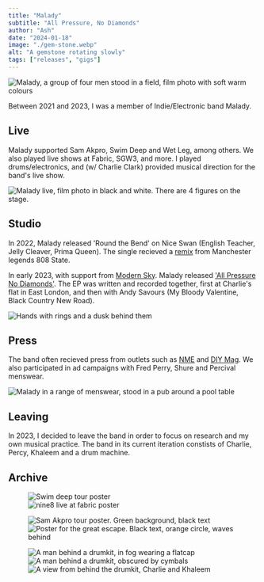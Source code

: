 ```yaml
---
title: "Malady"
subtitle: "All Pressure, No Diamonds"
author: "Ash"
date: "2024-01-18"
image: "./gem-stone.webp"
alt: "A gemstone rotating slowly"
tags: ["releases", "gigs"]
---
```


![Malady, a group of four men stood in a field, film photo with soft warm colours](Malady_main_Press.jpg)

Between 2021 and 2023, I was a member of Indie/Electronic band Malady. 

## Live
Malady supported Sam Akpro, Swim Deep and Wet Leg, among others. We also played live shows at Fabric, SGW3, and more. I played drums/electronics, and (w/ Charlie Clark) provided musical direction for the band's live show.

![Malady live, film photo in black and white. There are 4 figures on the stage.](malady_live_1.jpg)


<!-- (Add A full list of my recent gigs can be found on the [gigs page...]) -->


## Studio
In 2022, Malady released 'Round the Bend' on Nice Swan (English Teacher, Jelly Cleaver, Prima Queen). The single recieved a [remix](https://niceswanrecords.bandcamp.com/track/round-the-bend) from Manchester legends 808 State. 

In early 2023, with support from [Modern Sky](https://www.modernsky.uk). Malady released ['All Pressure No Diamonds'](https://malady.lnk.to/AllPNoD). The EP was written and recorded together, first at Charlie's flat in East London, and then with Andy Savours (My Bloody Valentine, Black Country New Road).

![Hands with rings and a dusk behind them](malady_ep_1.jpeg)


## Press
The band often recieved press from outlets such as [NME](https://www.nme.com/features/music-features/guitar-bands-interview-umlauts-pva-courting-radar-3257707) and [DIY Mag](https://diymag.com/review/ep/malady-all-pressure-no-diamonds).
We also participated in ad campaigns with Fred Perry, Shure and Percival menswear.


![Malady in a range of menswear, stood in a pub around a pool table](Malady_press_1.png)


## Leaving

In 2023, I decided to leave the band in order to focus on research and my own musical practice. The band in its current iteration constists of Charlie, Percy, Khaleem and a drum machine.

## Archive

<!-- [images from those shoots, black dog cover, ep cover, hyperreal images] -->

<figure>
    <div>
        <div class="is-child">
            <img src="./Malady_Poster_1.jpg" alt="Swim deep tour poster">
            </div>
        <div class="is-child">
            <img src="./Malady_Poster_2.jpg" alt="nine8 live at fabric poster">
            </div>
        </div>
</figure>
<figure>
    <div>
        <div class="is-child">
            <img src="./Malady_Poster_3.jpg" alt="Sam Akpro tour poster. Green background, black text">
            </div>
        <div class="is-child">
            <img src="./Malady_Poster_4.jpg" alt="Poster for the great escape. Black text, orange circle, waves behind">
            </div>
        </div>
</figure>
<figure>
    <div>
        <div class="is-child">
            <img src="./malady_live_2.jpg" alt="A man behind a drumkit, in fog wearing a flatcap">
            </div>
        <div class="is-child">
            <img src="./malady_live_3.jpg" alt="A man behind a drumkit, obscured by cymbals">
            </div>
        <div class="is-child">
            <img src="./malady_live_5.jpg" alt="A view from behind the drumkit, Charlie and Khaleem">
            </div>
        </div>
</figure>
